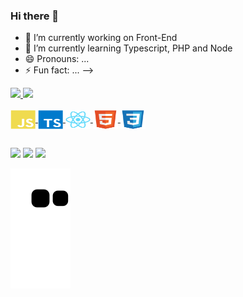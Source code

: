 ### Hi there 👋

- 🔭 I’m currently working on Front-End
- 🌱 I’m currently learning Typescript, PHP and Node
- 😄 Pronouns: ...
- ⚡ Fun fact: ...
-->

<div>
  <a href="https://github.com/FelipeBrandao98">
  <img height="180em" src="https://github-readme-stats.vercel.app/api?username=FelipeBrandao98&show_icons=true&theme=monokai&include_all_commits=true&count_private=true"/>
  <img height="180em" src="https://github-readme-stats.vercel.app/api/top-langs/?username=FelipeBrandao98&layout=compact&langs_count=16&theme=monokai"/>
</div>
<div style="display: inline_block"><br>
  <img align="center" alt="Felp-Js" height="30" width="40" src="https://raw.githubusercontent.com/devicons/devicon/master/icons/javascript/javascript-plain.svg">
  <img align="center" alt="Felp-Ts" height="30" width="40" src="https://raw.githubusercontent.com/devicons/devicon/master/icons/typescript/typescript-plain.svg">
  <img align="center" alt="Felp-React" height="30" width="40" src="https://raw.githubusercontent.com/devicons/devicon/master/icons/react/react-original.svg">
  <img align="center" alt="Felp-HTML" height="30" width="40" src="https://raw.githubusercontent.com/devicons/devicon/master/icons/html5/html5-original.svg">
  <img align="center" alt="Felp-CSS" height="30" width="40" src="https://raw.githubusercontent.com/devicons/devicon/master/icons/css3/css3-original.svg">
</div>
  
  
  ##
  
  <div> 
    <a href="https://instagram.com/epilef._" target="_blank"><img src="https://img.shields.io/badge/-Instagram-%23E4405F?style=for-the-badge&logo=instagram&logoColor=white" target="_blank"></a>
    <a href = "mailto:felipe.brandao98@icloud.com"><img src="https://img.shields.io/badge/-iCloud-%23333?style=for-the-badge&logo=apple&logoColor=white" target="_blank"></a>
    <a href="https://www.linkedin.com/in/felipe-ferreira-brandão-pinto-622853148" target="_blank"><img src="https://img.shields.io/badge/-LinkedIn-%230077B5?style=for-the-badge&logo=linkedin&logoColor=white" target="_blank"></a> 
 
  ![Snake animation](https://github.com/FelipeBrandao98/FelipeBrandao98/blob/output/github-contribution-grid-snake.svg)
 
</div>
